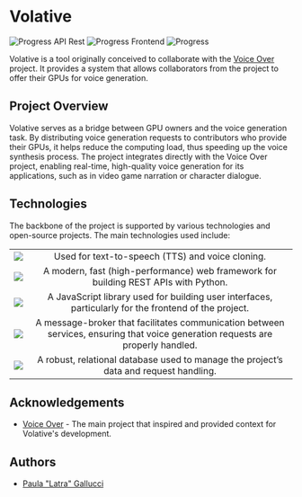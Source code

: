 # Volative

 
![Progress API Rest](https://img.shields.io/badge/API_REST-25%25-orange) ![Progress Frontend](https://img.shields.io/badge/Webpage-0%25-red) ![Progress](https://img.shields.io/badge/Client-0%25-red)


Volative is a tool originally conceived to collaborate with the  [Voice Over](https://github.com/mrthinger/wow-voiceover)  project. It provides a system that allows collaborators from the project to offer their GPUs for voice generation.

## Project Overview
Volative serves as a bridge between GPU owners and the voice generation task. By distributing voice generation requests to contributors who provide their GPUs, it helps reduce the computing load, thus speeding up the voice synthesis process. The project integrates directly with the Voice Over project, enabling real-time, high-quality voice generation for its applications, such as in video game narration or character dialogue.


## Technologies
  
The backbone of the project is supported by various technologies and open-source projects. The main technologies used include:

<table>
  <tr>
    <td style="text-align:center;">
      <a href="https://coqui.ai/">
        <img src="https://img.shields.io/badge/Coqui_AI-black?style=for-the-badge">
      </a>
    </td>
    <td style="text-align:center;">
      Used for text-to-speech (TTS) and voice cloning.
    </td>
  </tr>
  <tr>
    <td style="text-align:center;">
      <a href="https://fastapi.tiangolo.com/">
        <img src="https://img.shields.io/badge/Fast%20API-grey?style=for-the-badge&logo=fastapi">
      </a>
    </td>
    <td style="text-align:center;">
      A modern, fast (high-performance) web framework for building REST APIs with Python.
    </td>
  </tr>
  <tr>
    <td style="text-align:center;">
      <a href="https://es.react.dev/">
        <img src="https://img.shields.io/badge/REACT-black?style=for-the-badge&logo=react">
      </a>
    </td>
    <td style="text-align:center;">
      A JavaScript library used for building user interfaces, particularly for the frontend of the project.
    </td>
  </tr>
  <tr>
    <td style="text-align:center;">
      <a href="https://www.rabbitmq.com/">
        <img src="https://img.shields.io/badge/RabbitMQ-grey?style=for-the-badge&logo=rabbitmq">
      </a>
    </td>
    <td style="text-align:center;">
      A message-broker that facilitates communication between services, ensuring that voice generation requests are properly handled.
    </td>
  </tr>
  <tr>
    <td style="text-align:center;">
      <a href="https://www.postgresql.org/">
        <img src="https://img.shields.io/badge/Postgre_SQL-black?style=for-the-badge&logo=postgresql">
      </a>
    </td>
    <td style="text-align:center;">
      A robust, relational database used to manage the project’s data and request handling.
    </td>
  </tr>
</table>

## Acknowledgements
- [Voice Over](https://github.com/mrthinger/wow-voiceover/) - The main project that inspired and provided context for Volative's development.

## Authors
- [Paula "Latra" Gallucci](https://github.com/latra)